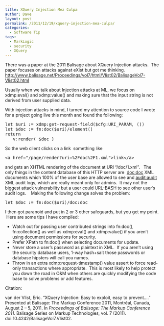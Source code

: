```yaml
---
title: XQuery Injection Mea Culpa
author: Dave
layout: post
permalink: /2011/12/19/xquery-injection-mea-culpa/
categories:
  - Software Tip
tags:
  - MarkLogic
  - security
  - XQuery
---
```

There was a paper at the 2011 Balisage about XQuery Injection attacks.  The paper focuses on attacks against eXist but got me thinking.  
<http://www.balisage.net/Proceedings/vol7/html/Vlist02/BalisageVol7-Vlist02.html>

Usually when we talk about Injection attacks at ML, we focus on xdmp:eval() and xdmp:value() and making sure that the input string is not derived from user supplied data.

With injection attacks in mind, I turned my attention to source code I wrote for a project going live this month and found the following:

<pre>let $uri := xdmp:get-request-field($cfg:URI_PARAM, ())
let $doc := fn:doc($uri)/element()
return
   v:render( $doc )</pre>

So the web client clicks on a link  something like

<pre>&lt;a href="/page/render?uri=%2Fdoc%2F1.xml"&gt;link&lt;/a&gt;</pre>

and gets an XHTML rendering of the document at URI &#8220;/doc/1.xml&#8221;.   The only things in the content database of this HTTP server are  <doc:doc> XML documents which 100% of the user base are allowed to see and <audit:audit> XML audit logs, which are really meant only for admins.  It may not the biggest attack vulnerability but a user could URL-BASH to see other user&#8217;s audit logs.    Making the following change solves the problem:

<pre>let $doc := fn:doc($uri)/doc:doc</pre>

I then got paranoid and put in 2 or 3 other safeguards, but you get my point.  Here are some tips I have compiled:

  * Watch out for passing user contributed strings into fn:doc(), fn:collection() as well as xdmp:eval() and xdmp:value() if you aren&#8217;t using document permissions for security.
  * Prefer XPath to fn:doc() when selecting documents for update.
  * Never store a user&#8217;s password as plaintext in XML.  If you aren&#8217;t using the security database users, 1-way hash+salt those passwords or database hipsters will call you names.
  * Throw in an extra xdmp:request-timestamp() value assert to force read-only transactions where appropriate.  This is most likely to help protect you down the road in O&M when others are quickly modifying the code base to solve problems or add features.

Citation:

van der Vlist, Eric. “XQuery Injection: Easy to exploit, easy to prevent&#8230;.” Presented at Balisage: The Markup Conference 2011, Montréal, Canada, August 2 &#8211; 5, 2011. In *Proceedings of Balisage: The Markup Conference 2011*. Balisage Series on Markup Technologies, vol. 7 (2011). doi:10.4242/BalisageVol7.Vlist02.